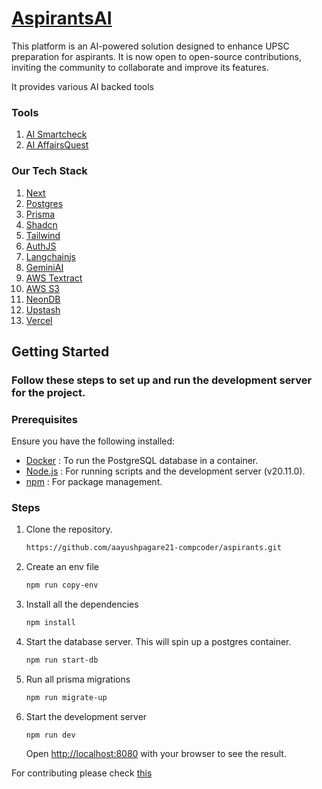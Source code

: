 # [AspirantsAI](https:www.//aspirantsai.com)

This platform is an AI-powered solution designed to enhance UPSC preparation for aspirants. It is now open to open-source contributions, inviting the community to collaborate and improve its features.

It provides various AI backed tools

### Tools

1. [AI Smartcheck](https://aspirantsai.com/ai/smartcheck)
2. [AI AffairsQuest](https://aspirantsai.com/ai/affairs-quest)

### Our Tech Stack

1. [Next](https://nextjs.org/)
2. [Postgres](https://www.postgresql.org/)
3. [Prisma](https://www.prisma.io/)
4. [Shadcn](https://ui.shadcn.com/)
5. [Tailwind](https://tailwindcss.com/)
6. [AuthJS](https://authjs.dev/)
7. [Langchainjs](https://js.langchain.com/)
8. [GeminiAI](https://gemini.google.com/)
9. [AWS Textract](https://aws.amazon.com/textract/)
10. [AWS S3](https://aws.amazon.com/s3/)
11. [NeonDB](https://neon.tech)
12. [Upstash](https://upstash.com)
13. [Vercel](https://vercel.com)

## Getting Started

### Follow these steps to set up and run the development server for the project.

### Prerequisites

Ensure you have the following installed:

- [Docker](https://www.docker.com) : To run the PostgreSQL database in a container.
- [Node.js](https://nodejs.org/en) : For running scripts and the development server (v20.11.0).
- [npm](https://www.npmjs.com/) : For package management.

### Steps

1. Clone the repository.
   ```bash
   https://github.com/aayushpagare21-compcoder/aspirants.git
   ```
2. Create an env file
   ```bash
   npm run copy-env
   ```
3. Install all the dependencies
   ```bash
   npm install
   ```
4. Start the database server. This will spin up a postgres container.
   ```bash
   npm run start-db
   ```
5. Run all prisma migrations
   ```bash
   npm run migrate-up
   ```
6. Start the development server
   ```
   npm run dev
   ```
   Open [http://localhost:8080](http://localhost:8080) with your browser to see the result.

For contributing please check [this](https://github.com/aayushpagare21-compcoder/aspirants/blob/main/CONTRIBUTING.md)
